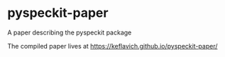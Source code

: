 # pyspeckit-paper
A paper describing the pyspeckit package


The compiled paper lives at https://keflavich.github.io/pyspeckit-paper/
